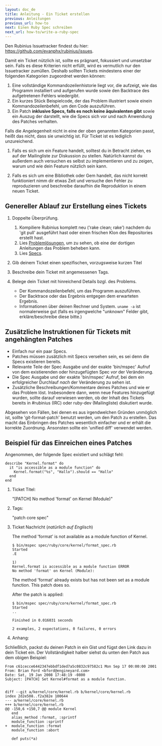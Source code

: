 ```yaml
---
layout: doc_de
title: Anleitung - Ein Ticket erstellen
previous: Anleitungen
previous_url: how-to
next: Einen Ruby Spec schreiben
next_url: how-to/write-a-ruby-spec
---
```


Den Rubinius Issuetracker findest du hier: 
<https://github.com/evanphx/rubinius/issues>.

Damit ein Ticket nützlich ist, sollte es prägnant, fokussiert und umsetzbar 
sein. Falls es diese Kriterien nicht erfüllt, wird es vermutlich nur den 
Issuetracker zumüllen. Deshalb sollten Tickets mindestens einer der folgenden 
Kategorien zugeordnet werden können:

  1. Eine vollständige Kommandozeilenhistorie liegt vor, die aufzeigt, wie das 
     Programm installiert und aufgerufen wurde sowie den Backtrace des
     aufgetretenen Fehlers wiedergibt.
  2. Ein kurzes Stück Beispielcode, der das Problem illustriert sowie einein 
     Kommandozeilenbefehl, um den Code auszuführen.
  3. Ein Patch **inklusive Specs, falls es noch keine äquivalenten
     gibt** sowie ein Auszug der darstellt, wie die Specs sich vor und nach 
     Anwendung des Patches verhalten.

Falls die Angelegenheit nicht in eine der oben genannten Kategorien passt, 
heißt das nicht, dass sie unwichtig ist. Für Ticket ist es lediglich 
unzureichend.

  1. Falls es sich um ein Feature handelt, solltest du in Betracht ziehen, es 
     auf der Mailingliste zur Diskussion zu stellen. Natürlich kannst du 
     außerdem auch versuchen es selbst zu implementieren und zu zeigen, warum 
     und wie dein Feature nützlich sein kann.

  2. Falls es sich um eine Bibliothek oder Gem handelt, das nicht korrekt 
     funktioniert nimm dir etwas Zeit und versuche den Fehler zu reproduzieren
     und beschreibe daraufhin die Reproduktion in einem neuen Ticket.


## Genereller Ablauf zur Erstellung eines Tickets

  1. Doppelte Überprüfung.

     1. Kompiliere Rubinius komplett neu ('rake clean; rake') nachdem du 
        'git pull' ausgeführt hast oder einen frischen Klon des Repositories 
        erstellt hast.
     2. Lies [Problemlösungen](/doc/de/getting-started/troubleshooting),
        um zu sehen, ob eine der dortigen Anleitungen das Problem beheben kann.
     3. Lies [Specs](/doc/de/specs/).

  2. Gib deinem Ticket einen spezifischen, vorzugsweise kurzen Titel

  3. Beschreibe dein Ticket mit angemessenen Tags.

  4. Belege dein Ticket mit hinreichend Details bzgl. des Problems.

     *  Der Kommandozeilenbefehl, um das Programm auszuführen.
     *  Der Backtrace oder das Ergebnis entgegen dem erwarteten Ergebnis.
     *  Informationen über deinen Rechner und System. `uname -a` ist
        normalerweise gut (falls es irgengwelche "unknown" Felder
        gibt, erkläre/beschreibe diese bitte.)


## Zusätzliche Instruktionen für Tickets mit angehängten Patches

  *  Einfach nur ein paar Specs.
  *  Patches müssen zusätzlich mit Specs versehen sein, es sei denn die Specs 
     existieren bereits.
  *  Relevante Teile der Spec Ausgabe und der exakte 'bin/mspec' Aufruf von dem
     existierenden oder hinzugefügten Spec *vor* der Veränderung.
  *  Die Spec Ausgabe und der exakte 'bin/mspec' Aufruf, bei dem ein 
     erfolgreicher Durchlauf *nach* der Veränderung zu sehen ist.
  *  Zusätzliche Beschreibungen/Kommentare deines Patches und wie er das 
     Problem löst. Insbesondere dann, wenn neue Features hinzugefügt wurden, 
     sollte darauf verwiesen werden, ob der Inhalt des Tickets bereits in 
     #rubinius (IRC) oder ruby-dev (Mailingliste) diskutiert wurde.

Abgesehen von Fällen, bei denen es aus irgendwelchen Gründen unmöglich ist, 
sollte 'git-format-patch' benutzt werden, um den Patch zu erstellen. Das macht
das Einbringen des Patches wesentlich einfacher und er erhält die korrekte 
Zuordnung. Ansonsten sollte ein 'unified diff' verwendet werden.

## Beispiel für das Einreichen eines Patches

Angenommen, der folgende Spec existiert und schlägt fehl:

    describe "Kernel.format" do
      it "is accessible as a module function" do
        Kernel.format("%s", "Hallo").should == "Hallo"
      end
    end

1. Ticket Titel:

   "[PATCH] No method 'format' on Kernel (Module)"

2. Tags:

   "patch core spec"

3. Ticket Nachricht (<i>natürlich auf Englisch</i>)

   The method 'format' is not available as a module function of Kernel.

       $ bin/mspec spec/ruby/core/kernel/format_spec.rb
       Started
       .E

       1)
       Kernel.format is accessible as a module function ERROR
       No method 'format' on Kernel (Module):

   The method 'format' already exists but has not been set as a module
   function.  This patch does so.

   After the patch is applied:

       $ bin/mspec spec/ruby/core/kernel/format_spec.rb
       Started
       ..

       Finished in 0.016031 seconds

       2 examples, 2 expectations, 0 failures, 0 errors

4. Anhang:

Schließlich, packst du deinen Patch in ein Gist und fügst den Link dazu in
dein Ticket ein. Der Vollständigkeit halber siehst du unten den Patch aus dem 
obigen Beispiel:

    From c61cecce6442347ebbdf1ded7a5c0832c97582c1 Mon Sep 17 00:00:00 2001
    From: Brian Ford <bford@engineyard.com>
    Date: Sat, 19 Jan 2008 17:48:19 -0800
    Subject: [PATCH] Set Kernel#format as a module function.


    diff --git a/kernel/core/kernel.rb b/kernel/core/kernel.rb
    index 2d2e508..f2a382e 100644
    --- a/kernel/core/kernel.rb
    +++ b/kernel/core/kernel.rb
    @@ -150,6 +150,7 @@ module Kernel
       end
       alias_method :format, :sprintf
       module_function :sprintf
    +  module_function :format
       module_function :abort

       def puts(*a)
